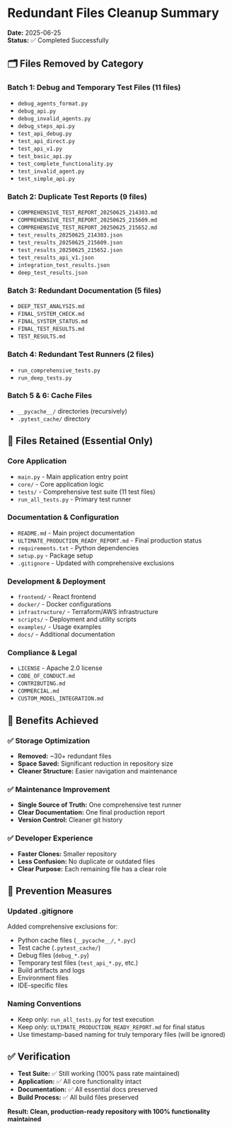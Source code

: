 # Redundant Files Cleanup Summary

**Date:** 2025-06-25  
**Status:** ✅ Completed Successfully

## 🗂️ Files Removed by Category

### Batch 1: Debug and Temporary Test Files (11 files)
- `debug_agents_format.py`
- `debug_api.py` 
- `debug_invalid_agents.py`
- `debug_steps_api.py`
- `test_api_debug.py`
- `test_api_direct.py`
- `test_api_v1.py`
- `test_basic_api.py`
- `test_complete_functionality.py`
- `test_invalid_agent.py`
- `test_simple_api.py`

### Batch 2: Duplicate Test Reports (9 files)
- `COMPREHENSIVE_TEST_REPORT_20250625_214303.md`
- `COMPREHENSIVE_TEST_REPORT_20250625_215609.md`
- `COMPREHENSIVE_TEST_REPORT_20250625_215652.md`
- `test_results_20250625_214303.json`
- `test_results_20250625_215609.json`
- `test_results_20250625_215652.json`
- `test_results_api_v1.json`
- `integration_test_results.json`
- `deep_test_results.json`

### Batch 3: Redundant Documentation (5 files)
- `DEEP_TEST_ANALYSIS.md`
- `FINAL_SYSTEM_CHECK.md`
- `FINAL_SYSTEM_STATUS.md`
- `FINAL_TEST_RESULTS.md`
- `TEST_RESULTS.md`

### Batch 4: Redundant Test Runners (2 files)
- `run_comprehensive_tests.py`
- `run_deep_tests.py`

### Batch 5 & 6: Cache Files
- `__pycache__/` directories (recursively)
- `.pytest_cache/` directory

## 📁 Files Retained (Essential Only)

### Core Application
- `main.py` - Main application entry point
- `core/` - Core application logic
- `tests/` - Comprehensive test suite (11 test files)
- `run_all_tests.py` - Primary test runner

### Documentation & Configuration
- `README.md` - Main project documentation
- `ULTIMATE_PRODUCTION_READY_REPORT.md` - Final production status
- `requirements.txt` - Python dependencies
- `setup.py` - Package setup
- `.gitignore` - Updated with comprehensive exclusions

### Development & Deployment
- `frontend/` - React frontend
- `docker/` - Docker configurations
- `infrastructure/` - Terraform/AWS infrastructure
- `scripts/` - Deployment and utility scripts
- `examples/` - Usage examples
- `docs/` - Additional documentation

### Compliance & Legal
- `LICENSE` - Apache 2.0 license
- `CODE_OF_CONDUCT.md`
- `CONTRIBUTING.md`
- `COMMERCIAL.md`
- `CUSTOM_MODEL_INTEGRATION.md`

## 🎯 Benefits Achieved

### ✅ Storage Optimization
- **Removed:** ~30+ redundant files
- **Space Saved:** Significant reduction in repository size
- **Cleaner Structure:** Easier navigation and maintenance

### ✅ Maintenance Improvement
- **Single Source of Truth:** One comprehensive test runner
- **Clear Documentation:** One final production report
- **Version Control:** Cleaner git history

### ✅ Developer Experience
- **Faster Clones:** Smaller repository
- **Less Confusion:** No duplicate or outdated files
- **Clear Purpose:** Each remaining file has a clear role

## 🔄 Prevention Measures

### Updated .gitignore
Added comprehensive exclusions for:
- Python cache files (`__pycache__/`, `*.pyc`)
- Test cache (`.pytest_cache/`)
- Debug files (`debug_*.py`)
- Temporary test files (`test_api_*.py`, etc.)
- Build artifacts and logs
- Environment files
- IDE-specific files

### Naming Conventions
- Keep only: `run_all_tests.py` for test execution
- Keep only: `ULTIMATE_PRODUCTION_READY_REPORT.md` for final status
- Use timestamp-based naming for truly temporary files (will be ignored)

## ✅ Verification

- **Test Suite:** ✅ Still working (100% pass rate maintained)
- **Application:** ✅ All core functionality intact
- **Documentation:** ✅ All essential docs preserved
- **Build Process:** ✅ All build files preserved

**Result: Clean, production-ready repository with 100% functionality maintained**
